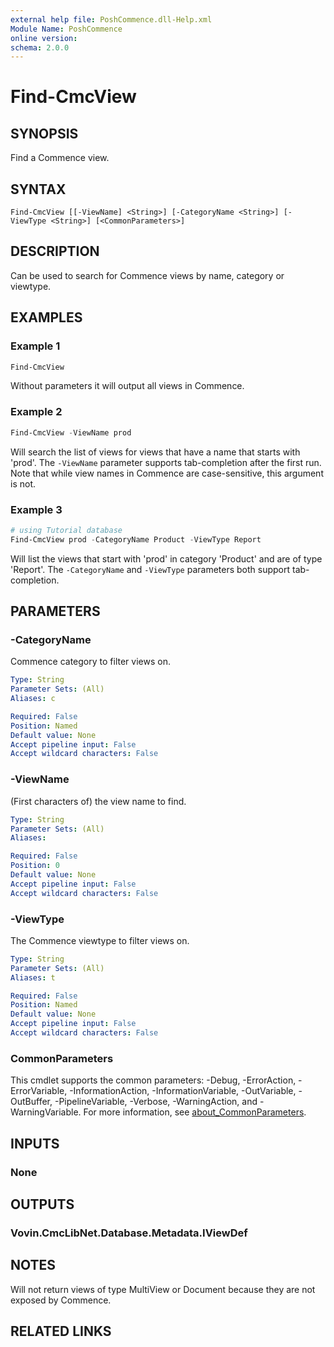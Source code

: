 ```yaml
---
external help file: PoshCommence.dll-Help.xml
Module Name: PoshCommence
online version:
schema: 2.0.0
---
```


# Find-CmcView

## SYNOPSIS
Find a Commence view.

## SYNTAX

```
Find-CmcView [[-ViewName] <String>] [-CategoryName <String>] [-ViewType <String>] [<CommonParameters>]
```

## DESCRIPTION
Can be used to search for Commence views by name, category or viewtype.

## EXAMPLES

### Example 1
```powershell
Find-CmcView
```

Without parameters it will output all views in Commence.

### Example 2
```powershell
Find-CmcView -ViewName prod
```

Will search the list of views for views that have a name that starts with 'prod'. The `-ViewName` parameter supports tab-completion after the first run. Note that while view names in Commence are case-sensitive, this argument is not.

### Example 3
```powershell
# using Tutorial database
Find-CmcView prod -CategoryName Product -ViewType Report
```

Will list the views that start with 'prod' in category 'Product' and are of type 'Report'. The `-CategoryName` and `-ViewType` parameters both support tab-completion.

## PARAMETERS

### -CategoryName
Commence category to filter views on.

```yaml
Type: String
Parameter Sets: (All)
Aliases: c

Required: False
Position: Named
Default value: None
Accept pipeline input: False
Accept wildcard characters: False
```

### -ViewName
(First characters of) the view name to find.

```yaml
Type: String
Parameter Sets: (All)
Aliases:

Required: False
Position: 0
Default value: None
Accept pipeline input: False
Accept wildcard characters: False
```

### -ViewType
The Commence viewtype to filter views on.

```yaml
Type: String
Parameter Sets: (All)
Aliases: t

Required: False
Position: Named
Default value: None
Accept pipeline input: False
Accept wildcard characters: False
```

### CommonParameters
This cmdlet supports the common parameters: -Debug, -ErrorAction, -ErrorVariable, -InformationAction, -InformationVariable, -OutVariable, -OutBuffer, -PipelineVariable, -Verbose, -WarningAction, and -WarningVariable. For more information, see [about_CommonParameters](http://go.microsoft.com/fwlink/?LinkID=113216).

## INPUTS

### None

## OUTPUTS

### Vovin.CmcLibNet.Database.Metadata.IViewDef
## NOTES
Will not return views of type MultiView or Document because they are not exposed by Commence.

## RELATED LINKS
